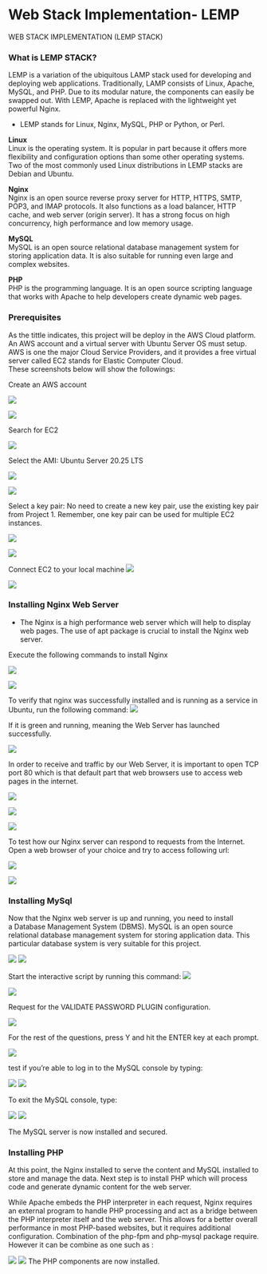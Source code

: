 # Web Stack Implementation- LEMP
WEB STACK IMPLEMENTATION (LEMP STACK)

### What is LEMP STACK?
LEMP is a variation of the ubiquitous LAMP stack used for developing and deploying web applications. Traditionally, LAMP consists of Linux, Apache, MySQL, and PHP. Due to its modular nature, the components can easily be swapped out. With LEMP, Apache is replaced with the lightweight yet powerful Nginx.

* LEMP  stands for Linux, Nginx, MySQL, PHP or Python, or Perl.

**Linux**  
Linux is the operating system. It is popular in part because it offers more flexibility and configuration options than some other operating systems. Two of the most commonly used Linux distributions in LEMP stacks are Debian and Ubuntu.

**Nginx**  
Nginx is an open source reverse proxy server for HTTP, HTTPS, SMTP, POP3, and IMAP protocols. It also functions as a load balancer, HTTP cache, and web server (origin server). It has a strong focus on high concurrency, high performance and low memory usage. 

**MySQL**  
MySQL is an open source relational database management system for storing application data. It is also suitable for running even large and complex websites.

**PHP**  
PHP is the programming language.  It is an open source scripting language that works with Apache to help developers create dynamic web pages.

### Prerequisites

As the tittle indicates, this project will be deploy in the AWS Cloud platform.  An AWS account and a virtual server with Ubuntu Server OS must setup.
AWS is one the major Cloud Service Providers, and it provides a free virtual server called EC2 stands for Elastic Computer Cloud.  
These screenshots below will show the followings:

Create an AWS account

![](pics/aws.png)

![](pics/aws-console.png)

Search for EC2

![](pics/ec2.png)


Select the AMI: Ubuntu Server 20.25 LTS

![](pics/ec2-ami.png)

![](pics/ec2-type.png)

Select a key pair: No need to create a new key pair, use the existing key pair from Project 1. Remember, one key pair can be used for multiple EC2 instances.

![](pics/ec2-keypair-sel.png)

![](pics/ec2-summary.png)


Connect EC2 to your local machine
![](pics/GitBash.png)

![](pics/ec2-to-local-m.png)


### Installing Nginx Web Server

* The Nginx is a high performance web server which will help to display web pages. The use of apt package is crucial to install the Nginx web server. 

Execute the following commands to install Nginx

![](pics/nginx-install.png)

![](pics/nginx-install1.png)

To verify that nginx was successfully installed and is running as a service in Ubuntu, run the following command:
![](pics/nginx-succ-install.png)

If it is green and running, meaning the Web Server has launched successfully.

![](pics/nginx-green.png)

In order to receive and traffic by our Web Server, it is important to open TCP port 80 which is that default part that web browsers use to access web pages in the internet. 

![](pics/inbound-rule1.png)

![](pics/inbound-rule2.png)

![](pics/inbound-rule3.png)

To test how our Nginx server can respond to requests from the Internet. Open a web browser of your choice and try to access following url: 

![](pics/welcome0-nginx.png)

![](pics/welcome-nginx.png)

### Installing MySql

Now that the Nginx web server is up and running, you need to install a Database Management System (DBMS). MySQL is an open source relational database management system for storing application data. This particular database system is very suitable for this project.  

![](pics/mysql.png)
![](pics/mysql1.png)

Start the interactive script by running this command:
![](pics/mysql2.png)

![](pics/mysql3.png)


Request for the VALIDATE PASSWORD PLUGIN configuration.

![](pics/mysql4.png)

For the rest of the questions, press Y and hit the ENTER key at each prompt.

![](pics/mysql5.png)


test if you’re able to log in to the MySQL console by typing:

![](pics/mysql6.png)
![](pics/mysql7.png)

To exit the MySQL console, type:

![](pics/mysql8.png)
![](pics/mysql9.png)

The MySQL server is now installed and secured.

### Installing PHP

At this point, the Nginx installed to serve the content and MySQL installed to store and manage the data. Next step is to install PHP which will process code and generate dynamic content for the web server.

While Apache embeds the PHP interpreter in each request, Nginx requires an external program to handle PHP processing and act as a bridge between the PHP interpreter itself and the web server. This allows for a better overall performance in most PHP-based websites, but it requires additional configuration.
Combination of the php-fpm and php-mysql package require.  However it can be combine as one such as : 

![](pics/php.png)
![](pics/php1.png)
The PHP components are now installed.

